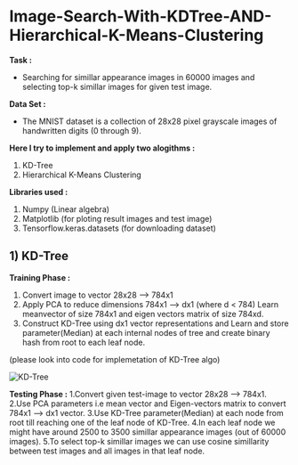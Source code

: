 # Image-Search-With-KDTree-AND-Hierarchical-K-Means-Clustering
__Task :__
* Searching for simillar appearance images in 60000 images and selecting top-k simillar images for given test image.
  
__Data Set :__
* The MNIST dataset is a collection of 28x28 pixel grayscale images of handwritten digits (0 through 9).

__Here I try to implement and apply two alogithms :__
1. KD-Tree
2. Hierarchical K-Means Clustering
   
__Libraries used :__
1. Numpy (Linear algebra)
2. Matplotlib (for ploting result images and test image)
3. Tensorflow.keras.datasets (for downloading dataset)

## 1) KD-Tree 
__Training Phase :__
1. Convert image to vector 28x28 --> 784x1
2. Apply PCA to reduce dimensions 784x1 --> dx1 (where d < 784) Learn meanvector of size 784x1 and eigen vectors matrix of size 784xd.
3. Construct KD-Tree using dx1 vector representations and Learn and store parameter(Median) at each internal nodes of tree and create binary hash from root to each leaf node.

(please look into code for implemetation of KD-Tree algo)

![KD-Tree](https://github.com/GuruSajjan/Image-Search-With-KDTree-AND-Hierarchical-K-Means-Clustering/assets/49277337/4bb3fa7f-6e25-47ba-aea0-6aecfb07a0df)

__Testing Phase :__
1.Convert given test-image to vector 28x28 --> 784x1.
2.Use PCA parameters i.e mean vector and Eigen-vectors matrix to convert 784x1 --> dx1 vector.
3.Use KD-Tree parameter(Median) at each node from root till reaching one of the leaf node of KD-Tree.
4.In each leaf node we might have around 2500 to 3500 simillar appearance images (out of 60000 images).
5.To select top-k simillar images we can use cosine simillarity between test images and all images in that leaf node. 
